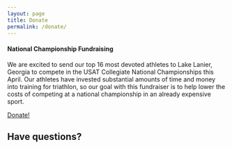 ```yaml
---
layout: page
title: Donate
permalink: /donate/
---
```



<div class="alert alert-success" role="alert">
  <h4 class="alert-heading">National Championship Fundraising</h4>
  <p>
  We are excited to send our top 16 most devoted athletes to Lake Lanier, Georgia to compete in the USAT Collegiate National Championships this April. Our athletes have invested substantial amounts of time and money into training for triathlon, so our goal with this fundraiser is to help lower the costs of competing at a national championship in an already expensive sport.
  </p>
 <a type="button" class="btn btn-success" href="https://crowdfund.calpoly.edu/project/30306">Donate!</a>
</div>

## Have questions?

<!-- [Email our alumni chair](mailto:alumnirelations@calpolytriathlon.com?subject=Alumni%20Donation) with any other questions you may have. -->